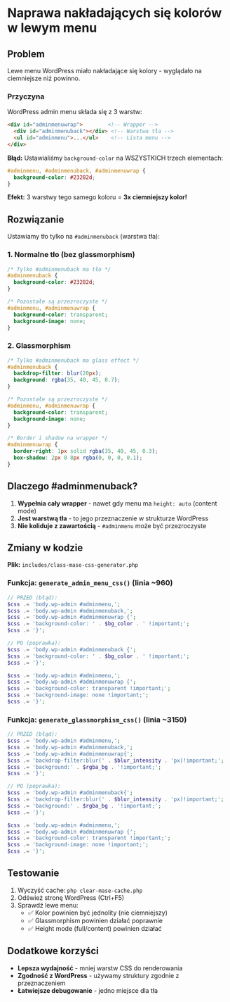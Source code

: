 # Naprawa nakładających się kolorów w lewym menu

## Problem

Lewe menu WordPress miało nakładające się kolory - wyglądało na ciemniejsze niż powinno.

### Przyczyna

WordPress admin menu składa się z 3 warstw:
```html
<div id="adminmenuwrap">        <!-- Wrapper -->
  <div id="adminmenuback"></div> <!-- Warstwa tła -->
  <ul id="adminmenu">...</ul>    <!-- Lista menu -->
</div>
```

**Błąd:** Ustawialiśmy `background-color` na WSZYSTKICH trzech elementach:
```css
#adminmenu, #adminmenuback, #adminmenuwrap {
  background-color: #23282d;
}
```

**Efekt:** 3 warstwy tego samego koloru = **3x ciemniejszy kolor!**

## Rozwiązanie

Ustawiamy tło tylko na `#adminmenuback` (warstwa tła):

### 1. Normalne tło (bez glassmorphism)
```css
/* Tylko #adminmenuback ma tło */
#adminmenuback {
  background-color: #23282d;
}

/* Pozostałe są przezroczyste */
#adminmenu, #adminmenuwrap {
  background-color: transparent;
  background-image: none;
}
```

### 2. Glassmorphism
```css
/* Tylko #adminmenuback ma glass effect */
#adminmenuback {
  backdrop-filter: blur(20px);
  background: rgba(35, 40, 45, 0.7);
}

/* Pozostałe są przezroczyste */
#adminmenu, #adminmenuwrap {
  background-color: transparent;
  background-image: none;
}

/* Border i shadow na wrapper */
#adminmenuwrap {
  border-right: 1px solid rgba(35, 40, 45, 0.3);
  box-shadow: 2px 0 8px rgba(0, 0, 0, 0.1);
}
```

## Dlaczego #adminmenuback?

1. **Wypełnia cały wrapper** - nawet gdy menu ma `height: auto` (content mode)
2. **Jest warstwą tła** - to jego przeznaczenie w strukturze WordPress
3. **Nie koliduje z zawartością** - `#adminmenu` może być przezroczyste

## Zmiany w kodzie

**Plik:** `includes/class-mase-css-generator.php`

### Funkcja: `generate_admin_menu_css()` (linia ~960)
```php
// PRZED (błąd):
$css .= 'body.wp-admin #adminmenu,';
$css .= 'body.wp-admin #adminmenuback,';
$css .= 'body.wp-admin #adminmenuwrap {';
$css .= 'background-color: ' . $bg_color . ' !important;';
$css .= '}';

// PO (poprawka):
$css .= 'body.wp-admin #adminmenuback {';
$css .= 'background-color: ' . $bg_color . ' !important;';
$css .= '}';

$css .= 'body.wp-admin #adminmenu,';
$css .= 'body.wp-admin #adminmenuwrap {';
$css .= 'background-color: transparent !important;';
$css .= 'background-image: none !important;';
$css .= '}';
```

### Funkcja: `generate_glassmorphism_css()` (linia ~3150)
```php
// PRZED (błąd):
$css .= 'body.wp-admin #adminmenu,';
$css .= 'body.wp-admin #adminmenuback,';
$css .= 'body.wp-admin #adminmenuwrap{';
$css .= 'backdrop-filter:blur(' . $blur_intensity . 'px)!important;';
$css .= 'background:' . $rgba_bg . '!important;';
$css .= '}';

// PO (poprawka):
$css .= 'body.wp-admin #adminmenuback{';
$css .= 'backdrop-filter:blur(' . $blur_intensity . 'px)!important;';
$css .= 'background:' . $rgba_bg . '!important;';
$css .= '}';

$css .= 'body.wp-admin #adminmenu,';
$css .= 'body.wp-admin #adminmenuwrap {';
$css .= 'background-color: transparent !important;';
$css .= 'background-image: none !important;';
$css .= '}';
```

## Testowanie

1. Wyczyść cache: `php clear-mase-cache.php`
2. Odśwież stronę WordPress (Ctrl+F5)
3. Sprawdź lewe menu:
   - ✅ Kolor powinien być jednolity (nie ciemniejszy)
   - ✅ Glassmorphism powinien działać poprawnie
   - ✅ Height mode (full/content) powinien działać

## Dodatkowe korzyści

- **Lepsza wydajność** - mniej warstw CSS do renderowania
- **Zgodność z WordPress** - używamy struktury zgodnie z przeznaczeniem
- **Łatwiejsze debugowanie** - jedno miejsce dla tła
